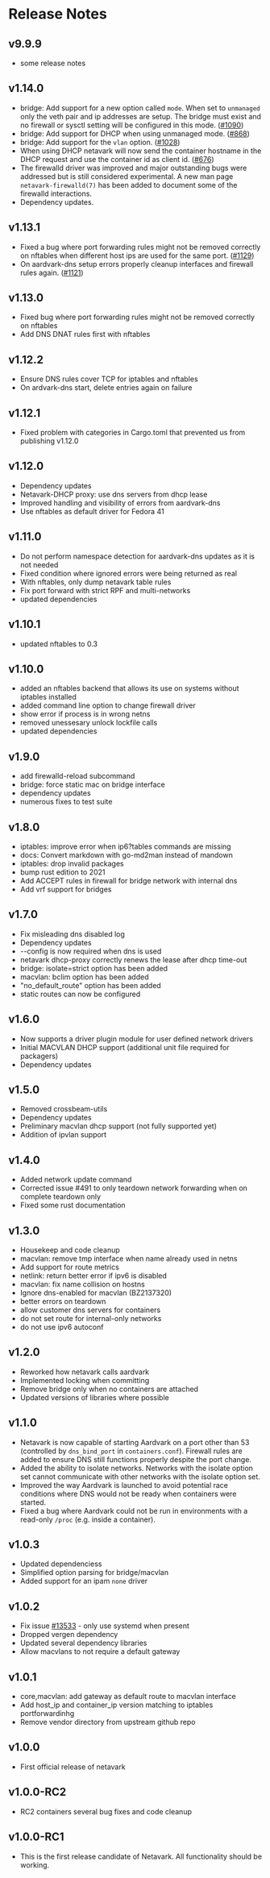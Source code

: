# Release Notes

## v9.9.9

* some release notes

## v1.14.0

* bridge: Add support for a new option called `mode`. When set to `unmanaged` only the veth pair and ip addresses are setup. The bridge must exist and no firewall or sysctl setting will be configured in this mode. ([#1090](https://github.com/containers/netavark/issues/1090))
* bridge: Add support for DHCP when using unmanaged mode. ([#868](https://github.com/containers/netavark/issues/868))
* bridge: Add support for the `vlan` option. ([#1028](https://github.com/containers/netavark/issues/1028))
* When using DHCP netavark will now send the container hostname in the DHCP request and use the container id as client id. ([#676](https://github.com/containers/netavark/issues/676))
* The firewalld driver was improved and major outstanding bugs were addressed but is still considered experimental. A new man page `netavark-firewalld(7)` has been added to document some of the firewalld interactions.
* Dependency updates.

## v1.13.1

* Fixed a bug where port forwarding rules might not be removed correctly on nftables when different host ips are used for the same port. ([#1129](https://github.com/containers/netavark/issues/1129))
* On aardvark-dns setup errors properly cleanup interfaces and firewall rules again. ([#1121](https://github.com/containers/netavark/issues/1121))

## v1.13.0

* Fixed bug where port forwarding rules might not be removed correctly on nftables
* Add DNS DNAT rules first with nftables

## v1.12.2

* Ensure DNS rules cover TCP for iptables and nftables
* On ardvark-dns start, delete entries again on failure

## v1.12.1

* Fixed problem with categories in Cargo.toml that prevented us from publishing v1.12.0

## v1.12.0

* Dependency updates
* Netavark-DHCP proxy: use dns servers from dhcp lease
* Improved handling and visibility of errors from aardvark-dns
* Use nftables as default driver for Fedora 41

## v1.11.0

* Do not perform namespace detection for aardvark-dns updates as it is not needed
* Fixed condition where ignored errors were being returned as real
* With nftables, only dump netavark table rules
* Fix port forward with strict RPF and multi-networks
* updated dependencies

## v1.10.1

* updated nftables to 0.3

## v1.10.0

* added an nftables backend that allows its use on systems without iptables installed
* added command line option to change firewall driver
* show error if process is in wrong netns
* removed unessesary unlock lockfile calls
* updated dependencies

## v1.9.0

* add firewalld-reload subcommand
* bridge: force static mac on bridge interface
* dependency updates
* numerous fixes to test suite

## v1.8.0

* iptables: improve error when ip6?tables commands are missing
* docs: Convert markdown with go-md2man instead of mandown
* iptables: drop invalid packages
* bump rust edition to 2021
* Add ACCEPT rules in firewall for bridge network with internal dns
* Add vrf support for bridges

## v1.7.0

* Fix misleading dns disabled log
* Dependency updates
* --config is now required when dns is used
* netavark dhcp-proxy correctly renews the lease after dhcp time-out
* bridge: isolate=strict option has been added
* macvlan: bclim option has been added
* "no_default_route" option has been added
* static routes can now be configured

## v1.6.0

* Now supports a driver plugin module for user defined network drivers
* Initial MACVLAN DHCP support (additional unit file required for packagers)
* Dependency updates

## v1.5.0

* Removed crossbeam-utils
* Dependency updates
* Preliminary macvlan dhcp support (not fully supported yet)
* Addition of ipvlan support

## v1.4.0

* Added network update command
* Corrected issue #491 to only teardown network forwarding when on complete teardown only
* Fixed some rust documentation

## v1.3.0

* Housekeep and code cleanup
* macvlan: remove tmp interface when name already used in netns
* Add support for route metrics
* netlink: return better error if ipv6 is disabled
* macvlan: fix name collision on hostns
* Ignore dns-enabled for macvlan (BZ2137320)
* better errors on teardown
* allow customer dns servers for containers
* do not set route for internal-only networks
* do not use ipv6 autoconf

## v1.2.0

* Reworked how netavark calls aardvark
* Implemented locking when committing
* Remove bridge only when no containers are attached
* Updated versions of libraries where possible

## v1.1.0

* Netavark is now capable of starting Aardvark on a port other than 53 (controlled by `dns_bind_port`
  in `containers.conf`). Firewall rules are added to ensure DNS still functions properly despite the port change.
* Added the ability to isolate networks. Networks with the isolate option set cannot communicate with other networks
  with the isolate option set.
* Improved the way Aardvark is launched to avoid potential race conditions where DNS would not be ready when containers
  were started.
* Fixed a bug where Aardvark could not be run in environments with a read-only `/proc` (e.g. inside a container).

## v1.0.3

* Updated dependenciess
* Simplified option parsing for bridge/macvlan
* Added support for an ipam `none` driver

## v1.0.2

* Fix issue [#13533](https://github.com/containers/podman/issues/13533) - only use systemd when present
* Dropped vergen dependency
* Updated several dependency libraries
* Allow macvlans to not require a default gateway

## v1.0.1

* core,macvlan: add gateway as default route to macvlan interface
* Add host_ip and container_ip version matching to iptables portforwardinhg
* Remove vendor directory from upstream github repo

## v1.0.0

* First official release of netavark

## v1.0.0-RC2

* RC2 containers several bug fixes and code cleanup

## v1.0.0-RC1

* This is the first release candidate of Netavark. All functionality should be working.
